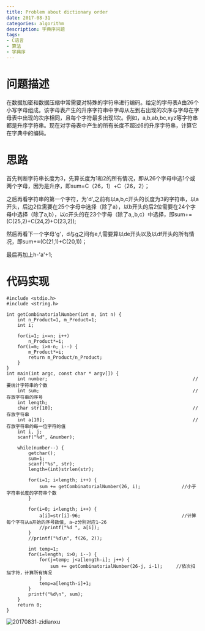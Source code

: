 ```yaml
---
title: Problem about dictionary order
date: 2017-08-31
categories: algorithm
description: 字典序问题
tags:
- C语言
- 算法
- 字典序
---
```


# 问题描述

在数据加密和数据压缩中常需要对特殊的字符串进行编码。给定的字母表A由26个小写字母组成。该字母表产生的升序字符串中字母从左到右出现的次序与字母在字母表中出现的次序相同，且每个字符最多出现1次。例如，a,b,ab,bc,xyz等字符串都是升序字符串。现在对字母表中产生的所有长度不超过6的升序字符串，计算它在字典中的编码。


# 思路

首先判断字符串长度为3，先算长度为1和2的所有情况，即从26个字母中选1个或两个字母，因为是升序，即sum=C（26，1）+C（26，2）；
	
之后再看字符串的第一个字符，为'd',之前有以a,b,c开头的长度为3的字符串，以a开头，后边2位需要在25个字母中选择（除了a），以b开头的后2位需要在24个字母中选择（除了a,b），以c开头的在23个字母（除了a,,b,c）中选择，即sum+=(C(25,2)+C(24,2)+C(23,2));
	
然后再看下一个字母'g'，d与g之间有e,f,需要算以de开头以及以df开头的所有情况，即sum+=(C(21,1)+C(20,1))；
	
最后再加上h-'a'+1;


# 代码实现
```
#include <stdio.h>
#include <string.h>

int getCombinatorialNumber(int m, int n) {
    int n_Product=1, m_Product=1;
    int i;
    
    for(i=1; i<=n; i++) 
        n_Product*=i;
    for(i=m; i>m-n; i--) {
        m_Product*=i;
        return m_Product/n_Product;
    }
}
int main(int argc, const char * argv[]) {
    int number;                                             		//要统计字符串的个数
    int sum;                                                		//存放字符串的序号
    int length;
    char str[10];                                           		//存放字符串
    int a[10];                                              		//存放字符串的每一位字符的值
    int i, j;
    scanf("%d", &number);
    
    while(number--) {
        getchar();
        sum=1;
        scanf("%s", str);
        length=(int)strlen(str);
        
        for(i=1; i<length; i++) {
            sum += getCombinatorialNumber(26, i);             	//小于字符串长度的字符串个数
        }
        
        for(i=0; i<length; i++) {
            a[i]=str[i]-96;                                 	//计算每个字符从a开始的序号数值, a~z分别对应1~26
            //printf("%d ", a[i]);
        }
        //printf("%d\n", f(26, 2));
        
        int temp=1;
        for(i=length; i>0; i--) {
            for(j=temp; j<a[length-i]; j++) {
                sum += getCombinatorialNumber(26-j, i-1);     //依次扫描字符，计算所有情况
            }
            temp=a[length-i]+1;
        }
        printf("%d\n", sum);
    }
    return 0;
}
```

![20170831-zidianxu](http://ovefvi4g3.bkt.clouddn.com/20170831-zidianxu-1.png)


